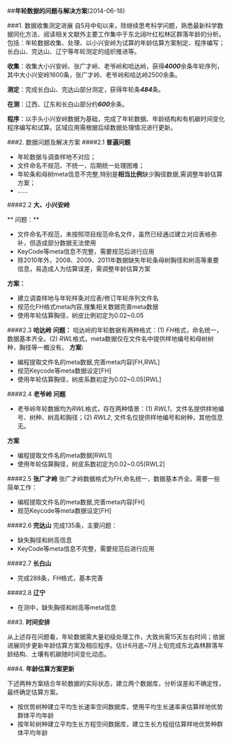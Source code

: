 ##**年轮数据的问题与解决方案**(2014-06-18)


###1. 数据收集测定进展
自5月中旬以来，除继续思考科学问题，熟悉最新科学数据同化方法、阅读相关文献外主要工作集中于东北阔叶红松林区群落年龄的分析。包括：年轮数据收集、处理、以小兴安岭为试算的年龄估算方案制定、程序编写；长白山、完达山、辽宁等年轮测定的组织推进等。

  **收集**：收集大小兴安岭、张广才岭、老爷岭和哈达岭，获得***4000***余条年轮序列，其中大小兴安岭1600条，张广才岭、老爷岭和哈达岭2500余条。
  
  **测定**：完成长白山、完达山部分测定，获得年轮条***484***条。
  
  **在测**：辽西、辽东和长白山部分约***600***余条。
  
  **程序**：以手头小兴安岭数据为基础，完成了年轮数据、年龄结构和有机碳时间变化程序编写和试算。区域应用需根据后续数据处理情况进行更新。

###2. 数据问题及解决方案
####2.1 **普遍问题**
- 年轮数据与调查样地不对应；
- 文件命名不规范、不统一，后期统一处理困难；
- 年轮条和母树meta信息不完整,特别是**相当比例**缺少胸径数据,需调整年龄估算方案；
- ......

####2.2 **大、小兴安岭**

** 问题：**
- 文件命名不规范，未按照项目规范命名文件，虽然已经通过建立对应表格弥补，但造成部分数据无法使用
- KeyCode等meta信息不完整，需要规范后进行应用
- 除2010年外，2008、2009、2011年数据缺失年轮条母树胸径和树高等重要信息，易造成人为估算误差，需调整年龄估算方案
 
**方案：**
- 建立调查样地与年轮样条对应表/修订年轮序列文件名
- 规范化FH格式meta内容,搜集相关数据完善meta数据
- 使用年轮估算胸径，树皮比例初定为0.02~0.05

####2.3 **哈达岭**
**问题：**
哈达岭的年轮数据有两种格式：(1) *FH*格式，命名统一，数据基本齐全。(2) *RWL*格式，meta数据仅在文件名中提供样地编号和母树树种，胸径等一概没有。
**方案:**
- 编程提取文件名的meta数据,完善meta内容[FH,RWL]
- 规范Keycode等meta数据设定[FH]
- 使用年轮估算胸径，树皮系数初定为0.02~0.05[RWL]

####2.4 **老爷岭**
**问题**
- 老爷岭年轮数据均为*RWL*格式，存在两种情景：(1) *RWL1*，文件名提供样地编号、树种、树高和胸径；(2) *RWL2*, 文件名仅提供样地编号和树种，其他信息无。

**方案**
- 编程提取文件名的meta数据[RWL1]
- 使用年轮估算胸径，树皮系数初定为0.02~0.05[RWL2]

####2.5 **张广才岭**
张广才岭数据格式为*FH*,命名统一，数据基本齐全。需要一些简单工作：
- 编程提取文件名的meta数据,完善meta内容[FH]
- 规范Keycode等meta数据设定[FH]

####2.6 **完达山**
完成135条，主要问题：

- 缺失胸径和树高信息
- KeyCode等meta信息不完整，需要规范后进行应用

####2.7 **长白山**
- 完成288条，FH格式，基本完善

####2.8 **辽宁**
- 在测中，缺失胸径和树高等meta信息

###3. **时间安排**

从上述存在问题看，年轮数据需大量初级处理工作，大致尚需15天左右时间；依据进展同步更新年龄估算方案及相应程序。估计6月底~7月上旬完成东北森林群落年龄结构、土壤有机碳随时间变化动态。

###4. **年龄估算方案更新**

下述两种方案结合年轮数据的实际状态，建立两个数据库，分析误差和不确定性，最终确定估算方案。
- 按优势树种建立平均生长速率空间数据库，使用平均生长速率来估算样地优势群体平均年龄
- 按年轮树种建立平均生长方程空间数据库，建立生长方程组估算样地优势种群体平均年龄

